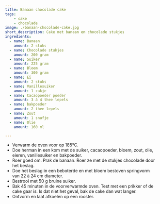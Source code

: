 ```yaml
---
title: Banaan chocolade cake
tags:
    - cake
    - chocolade
image: ./banaan-chocolade-cake.jpg
short_description: Cake met banaan en chocolade stukjes
ingredients:
  - name: Banaan
    amount: 2 stuks
  - name: Chocolade stukjes
    amount: 200 gram
  - name: Suiker
    amount: 225 gram
  - name: Bloem
    amount: 300 gram
  - name: Ei
    amount: 2 stuks
  - name: Vanillesuiker
    amount: 1 zakje
  - name: Cacaopoeder poeder
    amount: 3 á 4 thee lepels
  - name: bakpoeder
    amount: 2 thee lepels
  - name: Zout
    amount: 1 snufje
  - name: Olie
    amount: 160 ml

---
```


- Verwarm de oven voor op 185°C.
- Doe herman in een kom met de suiker, cacaopoeder, bloem, zout, olie, eieren, vanillesuiker en bakpoeder.
- Roer goed om. Prak de banaan. Roer ze met de stukjes chocolade door het beslag.
- Doe het beslag in een beboterde en met bloem bestoven springvorm van 22 à 24 cm diameter.
- Bestrooi met 50 g bruine suiker.
- Bak 45 minuten in de voorverwarmde oven. Test met een prikker of de cake gaar is. Is dat niet het geval, bak de cake dan wat langer.
- Ontvorm en laat afkoelen op een rooster.